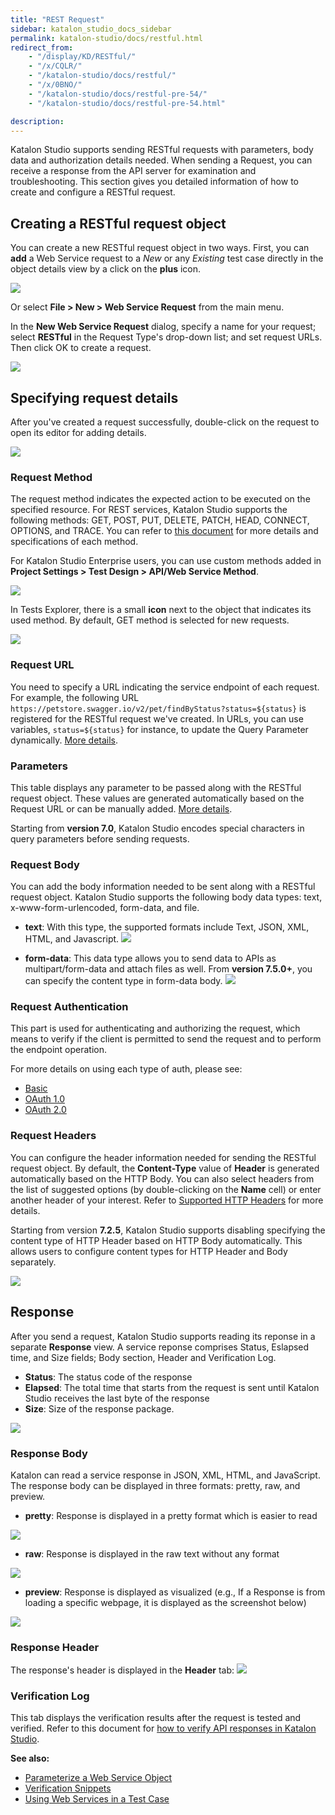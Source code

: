 ```yaml
---
title: "REST Request"
sidebar: katalon_studio_docs_sidebar
permalink: katalon-studio/docs/restful.html
redirect_from:
    - "/display/KD/RESTful/"
    - "/x/CQLR/"
    - "/katalon-studio/docs/restful/"
    - "/x/0BNO/"
    - "/katalon-studio/docs/restful-pre-54/"
    - "/katalon-studio/docs/restful-pre-54.html"

description:
---
```


Katalon Studio supports sending RESTful requests with parameters, body data and authorization details needed. When sending a Request, you can receive a response from the API server for examination and troubleshooting. This section gives you detailed information of how to create and configure a RESTful request.

## Creating a RESTful request object

You can create a new RESTful request object in two ways. First, you can **add** a Web Service request to a _New_ or any _Existing_ test case directly in the object details view by a click on the **plus** icon.

![](https://github.com/katalon-studio/docs-images/raw/master/katalon-studio/docs/soap-request/Screen-Shot-2018-09-20-at-5.06.42-PM.png)

Or select **File > New > Web Service Request** from the main menu.

In the **New Web Service Request** dialog, specify a name for your request; select **RESTful** in the Request Type's drop-down list; and set request URLs. Then click OK to create a request.

![](https://github.com/katalon-studio/docs-images/raw/master/katalon-studio/docs/restful-web-services/image2018-4-1-183A113A47.png)

## Specifying request details

After you've created a request successfully, double-click on the request to open its editor for adding details.

![](https://github.com/katalon-studio/docs-images/raw/master/katalon-studio/docs/restful-web-services/Screen-Shot-2018-09-20-at-4.44.23-PM.png)

### Request Method

The request method indicates the expected action to be executed on the specified resource. For REST services, Katalon Studio supports the following methods: GET, POST, PUT, DELETE, PATCH, HEAD, CONNECT, OPTIONS, and TRACE. You can refer to [this document](https://restfulapi.net/http-methods/) for more details and specifications of each method.

For Katalon Studio Enterprise users, you can use custom methods added in **Project Settings > Test Design > API/Web Service Method**.

![](https://github.com/katalon-studio/docs-images/raw/master/katalon-studio/new/version-510/custAPI.png)

In Tests Explorer, there is a small **icon** next to the object that indicates its used method. By default, GET method is selected for new requests.

![](https://github.com/katalon-studio/docs-images/raw/master/katalon-studio/docs/restful-web-services/image2018-4-1-183A353A21.png)

### Request URL

You need to specify a URL indicating the service endpoint of each request. For example, the following URL `https://petstore.swagger.io/v2/pet/findByStatus?status=${status}` is registered for the RESTful request we've created. In URLs, you can use variables, `status=${status}` for instance, to update the Query Parameter dynamically. [More details](https://docs.katalon.com/katalon-studio/docs/parameterize-a-web-service-object.html).

### Parameters

This table displays any parameter to be passed along with the RESTful request object. These values are generated automatically based on the Request URL or can be manually added. [More details](https://docs.katalon.com/katalon-studio/docs/parameterize-a-web-service-object.html).

Starting from **version 7.0**, Katalon Studio encodes special characters in query parameters before sending requests.

### Request Body

You can add the body information needed to be sent along with a RESTful request object. Katalon Studio supports the following body data types: text, x-www-form-urlencoded, form-data, and file.

* **text**: With this type, the supported formats include Text, JSON, XML, HTML, and Javascript.
   <img src="https://github.com/katalon-studio/docs-images/raw/master/katalon-studio/docs/restful-web-services/image2018-9-5-143A263A6.png">

* **form-data**: This data type allows you to send data to APIs as multipart/form-data and attach files as well. From **version 7.5.0+**, you can specify the content type in form-data body.
   <img src="https://github.com/katalon-studio/docs-images/raw/master/katalon-studio/docs/restful-web-services/form-data.png">

### Request Authentication

This part is used for authenticating and authorizing the request, which means to verify if the client is permitted to send the request and to perform the endpoint operation.

For more details on using each type of auth, please see:

* [Basic](https://docs.katalon.com/katalon-studio/docs/authorization-basic.html)
* [OAuth 1.0](https://docs.katalon.com/katalon-studio/docs/authorization-oauth1.html)
* [OAuth 2.0](https://docs.katalon.com/katalon-studio/docs/authorization-oauth2.html)

### Request Headers

You can configure the header information needed for sending the RESTful request object. By default, the **Content-Type** value of **Header** is generated automatically based on the HTTP Body. You can also select headers from the list of suggested options (by double-clicking on the **Name** cell) or enter another header of your interest. Refer to [Supported HTTP Headers](https://developer.mozilla.org/en-US/docs/Web/HTTP/Headers) for more details.

Starting from version **7.2.5**, Katalon Studio supports disabling specifying the content type of HTTP Header based on HTTP Body automatically. This allows users to configure content types for HTTP Header and Body separately.

<img src="https://github.com/katalon-studio/docs-images/raw/master/katalon-studio/docs/restful/auto-update.png" width="" height="">

## Response

After you send a request, Katalon Studio supports reading its reponse in a separate **Response** view. A service reponse comprises Status, Eslapsed time, and Size fields; Body section, Header and Verification Log.

* **Status**: The status code of the response
* **Elapsed**: The total time that starts from the request is sent until Katalon Studio receives the last byte of the response
* **Size**: Size of the response package.

![](https://github.com/katalon-studio/docs-images/raw/master/katalon-studio/docs/restful-web-services/image2018-9-5-143A253A46.png)

### Response Body

Katalon can read a service response in JSON, XML, HTML, and JavaScript. The response body can be displayed in three formats: pretty, raw, and preview.

* **pretty**: Response is displayed in a pretty format which is easier to read
<img src="https://github.com/katalon-studio/docs-images/raw/master/katalon-studio/docs/restful-web-services/Screen-Shot-2018-04-10-at-17.23.21.png">

* **raw**: Response is displayed in the raw text without any format
<img src="https://github.com/katalon-studio/docs-images/raw/master/katalon-studio/docs/restful-web-services/image2018-9-5-143A253A6.png">

* **preview**: Response is displayed as visualized (e.g., If a Response is from loading a specific webpage, it is displayed as the screenshot below)
<img src="https://github.com/katalon-studio/docs-images/raw/master/katalon-studio/docs/restful-web-services/image2018-4-1-19_10_26.png">

### Response Header

The response's header is displayed in the **Header** tab:
![](https://github.com/katalon-studio/docs-images/raw/master/katalon-studio/docs/restful-web-services/image2018-9-5-143A243A48.png)

### Verification Log

This tab displays the verification results after the request is tested and verified. Refer to this document for [how to verify API responses in Katalon Studio](https://docs.katalon.com/katalon-studio/docs/verify-api-responses.html#verifying-rest-response-in-json-format).

**See also:**

* [Parameterize a Web Service Object](/display/KD/Parameterize+a+Web+Service+Object)
* [Verification Snippets](/display/KD/Verification+Snippets)
* [Using Web Services in a Test Case](/display/KD/Using+Web+Services+in+a+Test+Case)
